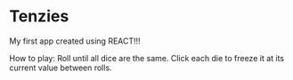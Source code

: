 # Tenzies

My first app created using REACT!!!

How to play: Roll until all dice are the same. Click each die to freeze it at its current value between rolls. 


